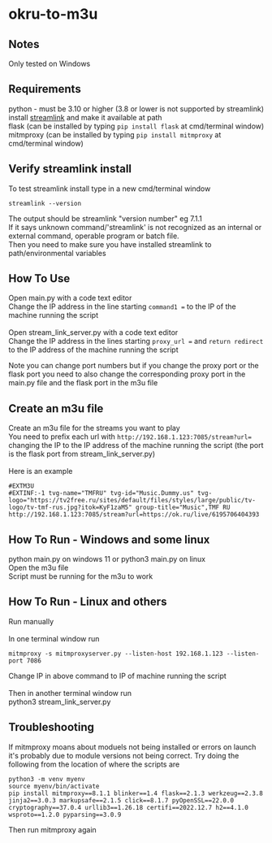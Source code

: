 # okru-to-m3u

## Notes
Only tested on Windows

## Requirements
python - must be 3.10 or higher (3.8 or lower is not supported by streamlink) <br>
install [streamlink](https://streamlink.github.io/install.html) and make it available at path <br>
flask (can be installed by typing ```pip install flask``` at cmd/terminal window) <br>
mitmproxy (can be installed by typing ```pip install mitmproxy``` at cmd/terminal window)

## Verify streamlink install
To test streamlink install type in a new cmd/terminal window
```
streamlink --version
```
The output should be
streamlink "version number" eg 7.1.1 <br>
If it says unknown command/'streamlink' is not recognized as an internal or external command,
operable program or batch file. <br>
Then you need to make sure you have installed streamlink to path/environmental variables

## How To Use
Open main.py with a code text editor <br>
Change the IP address in the line starting ```command1 =``` to the IP of the machine running the script <br>
<br>
Open stream_link_server.py with a code text editor <br>
Change the IP address in the lines starting ```proxy_url =``` and ```return redirect``` to the IP address of the machine running the script <br>

Note you can change port numbers but if you change the proxy port or the flask port you need to also change the corresponding proxy port in the main.py file and the flask port in the m3u file

## Create an m3u file
Create an m3u file for the streams you want to play <br>
You need to prefix each url with ```http://192.168.1.123:7085/stream?url=``` changing the IP to the IP address of the machine running the script (the port is the flask port from stream_link_server.py) <br>
<br>
Here is an example

```
#EXTM3U
#EXTINF:-1 tvg-name="TMFRU" tvg-id="Music.Dummy.us" tvg-logo="https://tv2free.ru/sites/default/files/styles/large/public/tv-logo/tv-tmf-rus.jpg?itok=KyF1zaM5" group-title="Music",TMF RU
http://192.168.1.123:7085/stream?url=https://ok.ru/live/6195706404393
```

## How To Run - Windows and some linux
python main.py on windows 11 or python3 main.py on linux
<br>
Open the m3u file <br>
Script must be running for the m3u to work

## How To Run - Linux and others
Run manually <br>
<br>
In one terminal window run
```
mitmproxy -s mitmproxyserver.py --listen-host 192.168.1.123 --listen-port 7086
```

Change IP in above command to IP of machine running the script <br>
<br>
Then in another terminal window run <br>
python3 stream_link_server.py

## Troubleshooting
If mitmproxy moans about moduels not being installed or errors on launch it's probably due to module versions not being correct. Try doing the following from the location of where the scripts are <br>

```
python3 -m venv myenv
source myenv/bin/activate
pip install mitmproxy==8.1.1 blinker==1.4 flask==2.1.3 werkzeug==2.3.8 jinja2==3.0.3 markupsafe==2.1.5 click==8.1.7 pyOpenSSL==22.0.0 cryptography==37.0.4 urllib3==1.26.18 certifi==2022.12.7 h2==4.1.0 wsproto==1.2.0 pyparsing==3.0.9
```

Then run mitmproxy again
